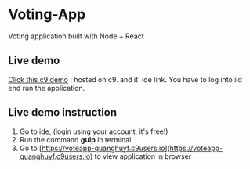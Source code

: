 # Voting-App
Voting application built with Node + React 

## Live demo
[Click this c9 demo](https://ide.c9.io/quanghuyf/voteapp) : hosted on c9. and it' ide link. You have to log into ild end run the application.

## Live demo instruction
1. Go to ide, (login using your account, it's free!)
2. Run the command __gulp__ in terminal
3. Go to [https://voteapp-quanghuyf.c9users.io](https://voteapp-quanghuyf.c9users.io) to view application in browser

